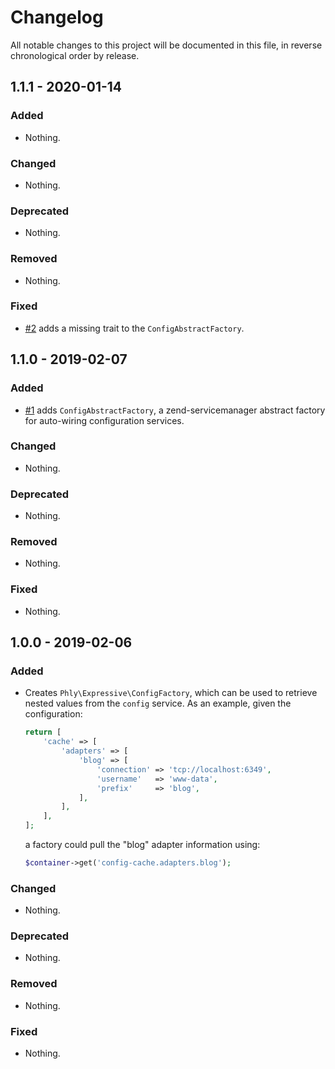 # Changelog

All notable changes to this project will be documented in this file, in reverse chronological order by release.

## 1.1.1 - 2020-01-14

### Added

- Nothing.

### Changed

- Nothing.

### Deprecated

- Nothing.

### Removed

- Nothing.

### Fixed

- [#2](https://github.com/phly/phly-expressive-configfactory/pull/2) adds a missing trait to the `ConfigAbstractFactory`.

## 1.1.0 - 2019-02-07

### Added

- [#1](https://github.com/phly/phly-expressive-configfactory/pull/1) adds `ConfigAbstractFactory`, a zend-servicemanager abstract factory for
  auto-wiring configuration services.

### Changed

- Nothing.

### Deprecated

- Nothing.

### Removed

- Nothing.

### Fixed

- Nothing.

## 1.0.0 - 2019-02-06

### Added

- Creates `Phly\Expressive\ConfigFactory`, which can be used to retrieve nested
  values from the `config` service. As an example, given the configuration:

  ```php
  return [
      'cache' => [
          'adapters' => [
              'blog' => [
                  'connection' => 'tcp://localhost:6349',
                  'username'   => 'www-data',
                  'prefix'     => 'blog',
              ],
          ],
      ],
  ];
  ```

  a factory could pull the "blog" adapter information using:

  ```php
  $container->get('config-cache.adapters.blog');
  ```

### Changed

- Nothing.

### Deprecated

- Nothing.

### Removed

- Nothing.

### Fixed

- Nothing.
